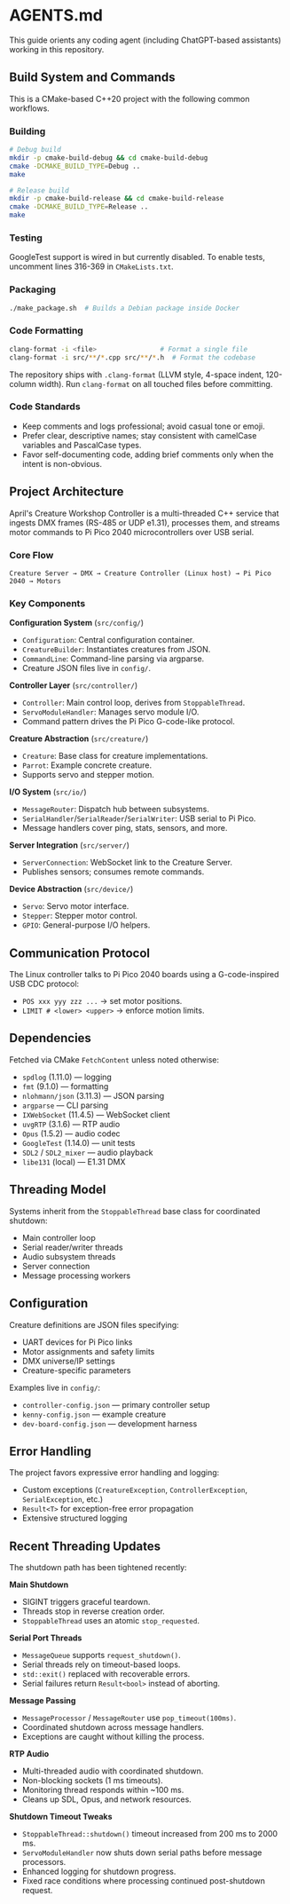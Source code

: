 # AGENTS.md

This guide orients any coding agent (including ChatGPT-based assistants) working in this repository.

## Build System and Commands

This is a CMake-based C++20 project with the following common workflows.

### Building
```bash
# Debug build
mkdir -p cmake-build-debug && cd cmake-build-debug
cmake -DCMAKE_BUILD_TYPE=Debug ..
make

# Release build
mkdir -p cmake-build-release && cd cmake-build-release
cmake -DCMAKE_BUILD_TYPE=Release ..
make
```

### Testing
GoogleTest support is wired in but currently disabled. To enable tests, uncomment lines 316-369 in `CMakeLists.txt`.

### Packaging
```bash
./make_package.sh  # Builds a Debian package inside Docker
```

### Code Formatting
```bash
clang-format -i <file>                # Format a single file
clang-format -i src/**/*.cpp src/**/*.h  # Format the codebase
```
The repository ships with `.clang-format` (LLVM style, 4-space indent, 120-column width). Run `clang-format` on all touched files before committing.

### Code Standards
- Keep comments and logs professional; avoid casual tone or emoji.
- Prefer clear, descriptive names; stay consistent with camelCase variables and PascalCase types.
- Favor self-documenting code, adding brief comments only when the intent is non-obvious.

## Project Architecture

April's Creature Workshop Controller is a multi-threaded C++ service that ingests DMX frames (RS-485 or UDP e1.31), processes them, and streams motor commands to Pi Pico 2040 microcontrollers over USB serial.

### Core Flow
```
Creature Server → DMX → Creature Controller (Linux host) → Pi Pico 2040 → Motors
```

### Key Components

**Configuration System** (`src/config/`)
- `Configuration`: Central configuration container.
- `CreatureBuilder`: Instantiates creatures from JSON.
- `CommandLine`: Command-line parsing via argparse.
- Creature JSON files live in `config/`.

**Controller Layer** (`src/controller/`)
- `Controller`: Main control loop, derives from `StoppableThread`.
- `ServoModuleHandler`: Manages servo module I/O.
- Command pattern drives the Pi Pico G-code-like protocol.

**Creature Abstraction** (`src/creature/`)
- `Creature`: Base class for creature implementations.
- `Parrot`: Example concrete creature.
- Supports servo and stepper motion.

**I/O System** (`src/io/`)
- `MessageRouter`: Dispatch hub between subsystems.
- `SerialHandler`/`SerialReader`/`SerialWriter`: USB serial to Pi Pico.
- Message handlers cover ping, stats, sensors, and more.

**Server Integration** (`src/server/`)
- `ServerConnection`: WebSocket link to the Creature Server.
- Publishes sensors; consumes remote commands.

**Device Abstraction** (`src/device/`)
- `Servo`: Servo motor interface.
- `Stepper`: Stepper motor control.
- `GPIO`: General-purpose I/O helpers.

## Communication Protocol

The Linux controller talks to Pi Pico 2040 boards using a G-code-inspired USB CDC protocol:
- `POS xxx yyy zzz ...` → set motor positions.
- `LIMIT # <lower> <upper>` → enforce motion limits.

## Dependencies

Fetched via CMake `FetchContent` unless noted otherwise:
- `spdlog` (1.11.0) — logging
- `fmt` (9.1.0) — formatting
- `nlohmann/json` (3.11.3) — JSON parsing
- `argparse` — CLI parsing
- `IXWebSocket` (11.4.5) — WebSocket client
- `uvgRTP` (3.1.6) — RTP audio
- `Opus` (1.5.2) — audio codec
- `GoogleTest` (1.14.0) — unit tests
- `SDL2` / `SDL2_mixer` — audio playback
- `libe131` (local) — E1.31 DMX

## Threading Model

Systems inherit from the `StoppableThread` base class for coordinated shutdown:
- Main controller loop
- Serial reader/writer threads
- Audio subsystem threads
- Server connection
- Message processing workers

## Configuration

Creature definitions are JSON files specifying:
- UART devices for Pi Pico links
- Motor assignments and safety limits
- DMX universe/IP settings
- Creature-specific parameters

Examples live in `config/`:
- `controller-config.json` — primary controller setup
- `kenny-config.json` — example creature
- `dev-board-config.json` — development harness

## Error Handling

The project favors expressive error handling and logging:
- Custom exceptions (`CreatureException`, `ControllerException`, `SerialException`, etc.)
- `Result<T>` for exception-free error propagation
- Extensive structured logging

## Recent Threading Updates

The shutdown path has been tightened recently:

**Main Shutdown**
- SIGINT triggers graceful teardown.
- Threads stop in reverse creation order.
- `StoppableThread` uses an atomic `stop_requested`.

**Serial Port Threads**
- `MessageQueue` supports `request_shutdown()`.
- Serial threads rely on timeout-based loops.
- `std::exit()` replaced with recoverable errors.
- Serial failures return `Result<bool>` instead of aborting.

**Message Passing**
- `MessageProcessor` / `MessageRouter` use `pop_timeout(100ms)`.
- Coordinated shutdown across message handlers.
- Exceptions are caught without killing the process.

**RTP Audio**
- Multi-threaded audio with coordinated shutdown.
- Non-blocking sockets (1 ms timeouts).
- Monitoring thread responds within ~100 ms.
- Cleans up SDL, Opus, and network resources.

**Shutdown Timeout Tweaks**
- `StoppableThread::shutdown()` timeout increased from 200 ms to 2000 ms.
- `ServoModuleHandler` now shuts down serial paths before message processors.
- Enhanced logging for shutdown progress.
- Fixed race conditions where processing continued post-shutdown request.

